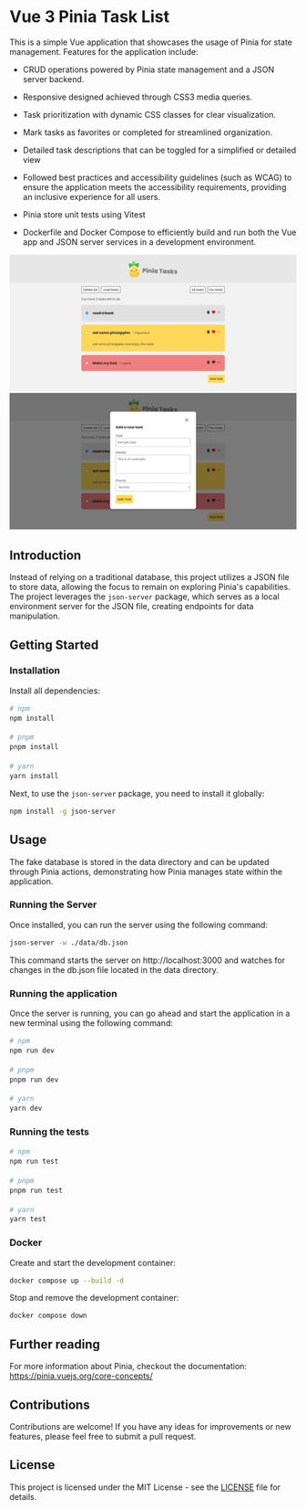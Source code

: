 # Vue 3 Pinia Task List

This is a simple Vue application that showcases the usage of Pinia for state management. Features for the application include: 

* CRUD operations powered by Pinia state management and a JSON server backend.

* Responsive designed achieved through CSS3 media queries. 

* Task prioritization with dynamic CSS classes for clear visualization.

* Mark tasks as favorites or completed for streamlined organization.

* Detailed task descriptions that can be toggled for a simplified or detailed view

* Followed best practices and accessibility guidelines (such as WCAG) to ensure the application meets the accessibility requirements, providing an inclusive experience for all users.

* Pinia store unit tests using Vitest
* Dockerfile and Docker Compose to efficiently build and run both the Vue app and JSON server services in a development environment.

![Homepage screen capture](homepage.png?raw=true "Homepage screen capture")
![Homepage with modal screen capture](modal.png?raw=true "Homepage with modal screen capture")

## Introduction

Instead of relying on a traditional database, this project utilizes a JSON file to store data, allowing the focus to remain on exploring Pinia's capabilities. The project leverages the `json-server` package, which serves as a local environment server for the JSON file, creating endpoints for data manipulation.

## Getting Started

### Installation

Install all dependencies:

```bash
# npm
npm install

# pnpm
pnpm install

# yarn
yarn install
```

Next, to use the `json-server` package, you need to install it globally:

```bash
npm install -g json-server
```

## Usage

The fake database is stored in the data directory and can be updated through Pinia actions, demonstrating how Pinia manages state within the application.

### Running the Server

Once installed, you can run the server using the following command:

```bash
json-server -w ./data/db.json
```
This command starts the server on http://localhost:3000 and watches for changes in the db.json file located in the data directory.

### Running the application

Once the server is running, you can go ahead and start the application in a new terminal using the following command:

```bash
# npm
npm run dev

# pnpm
pnpm run dev

# yarn
yarn dev
```
### Running the tests

```bash
# npm
npm run test

# pnpm
pnpm run test

# yarn
yarn test
```

### Docker

Create and start the development container:

  ```bash
  docker compose up --build -d
  ```
Stop and remove the development container:

  ```bash
  docker compose down
  ```

## Further reading

For more information about Pinia, checkout the documentation: https://pinia.vuejs.org/core-concepts/

## Contributions

Contributions are welcome! If you have any ideas for improvements or new features, please feel free to submit a pull request.

## License

This project is licensed under the MIT License - see the [LICENSE](https://github.com/fed-v/vue-3-pinia-task-list?tab=MIT-1-ov-file) file for details.


